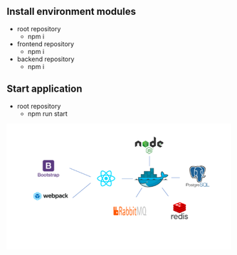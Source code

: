 ## Install environment modules
- root repository
  - npm i
- frontend repository
  - npm i
- backend repository
  - npm i

## Start application
- root repository
  - npm run start

![image](https://github.com/Ye-maxime/Teatime/blob/master/ProjectAssets/architecture.png)
